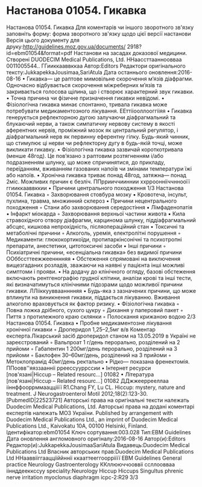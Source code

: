 # Настанова 01054. Гикавка

Настанова 01054. Гикавка
Для коментарів чи іншого зворотного зв'язку заповніть форму:
форма зворотного зв'язку щодо цієї версії настанови
Версія цього документу для друку:http://guidelines.moz.gov.ua/documents/
2918?id=ebm01054&format=pdf
Настанови на засадах доказової медицини.
Створені DUODECIM Medical Publications, Ltd.
ННаассттаанноовваа 0011005544.. ГГииккааввккаа
Автор:Editors
Редактори оригінального тексту:JukkapekkaJousimaa,SariAtula
Дата останнього оновлення:2016-08-16
• Гикавка— це раптове мимовільне скорочення м’язів діафрагми.
Одночасно відбувається скорочення міжреберних м’язів та
закривається голосова щілина, що і створює характерний звук
гикавки.
• Точна причина чи фізичне призначення гикавки невідомі.
• Фізіологічна гикавка минає спонтанно, тривала гикавка може
потребувати медикаментозного лікування.
ЕЕттііооллооггііяя
• Гикавка генерується рефлекторною дугою залучаючи
діафрагмальний та блукаючий нерви, а також симпатичну нервову
систему в якості аферентних нервів, проміжний мозок як
центральний регулятор, і діафрагмальний нерв як первинну
еферентну гілку. Будь-який чинник, що стимулює ці нерви чи
рефлекторну дугу в будь-якій точці, може викликати гикавку.
• Фізіологічна гикавка зазвичай короткотривала (менше 48год). Це
пов’язано з раптовим розтягненням і/або подразненням шлунку, що
може спричинятися, до прикладу, переїданням, вживанням
газованих напоїв чи змінами температури їжі або напоїв.
• Хронічна гикавка триває понад 48год, затяжна— понад 2міс.
Можливих причин є безліч.
ППррииччииннии ххррооннііччннооїї ггииккааввккии
• Причини центрального походження
1/3
Настанова 01054. Гикавка
◦ Захворювання стовбура мозку
▪ Кровотеча, інсульт, пухлина, травма, множинний
склероз
• Причини нецентрального походження
◦ Стани або захворювання середостіння
▪ Лімфаденопатія
▪ Інфаркт міокарда
◦ Захворювання верхньої частини живота
▪ Кила стравохідного отвору діафрагми, карцинома
шлунку, піддіафрагмальний абсцес, кишкова
непрохідність, післяопераційний стан
• Токсичні та метаболічні причини
◦ Алкоголь, уремія, електролітні порушення
◦ Медикаменти: глюкокортикоїди, протипаркінсонічні та
психотропні препарати, анестетики, цитотоксичні засоби
• Інші причини
◦ Психіатричні причини, «есенціальна гикавка» без видимої
причини
ООббссттеежжеенннняя
• Обстеження спрямовані на виключення вищезгаданих розладів,
зважаючи на наявні у пацієнта інші можливі симптоми і прояви.
• На додачу до клінічного огляду, базові обстеження включають
рентгенографію грудної клітини, аналізи крові та інші тести, які
визначатимуться клінічними підозрами щодо можливої причини
гикавки.
ЛЛііккуувваанннняя
• Будь-яка з зазначених причини, що може вплинути на виникнення
гикавки, піддається лікуванню. Вживання алкоголю враховується як
фактор ризику.
• Фізіологічна гикавка
◦ Повна ложка дрібного, сухого цукру
◦ Дихання у паперовий пакет
◦ Пиття з протилежного краю склянки
◦ Полоскання крижаною водою
2/3
Настанова 01054. Гикавка
• Пробне медикаментозне лікування хронічної гикавки
◦ Дроперидол 1,25–2,5мг в/в
Коментар експерта.Лікарський засіб дроперидол станом на
13.05.2019 в Україні не зареєстрований
◦ Вальпроат 1 г/день перорально, розділений на 2 прийоми
◦ Габапентин 1 200мг/день перорально, розділений на 3
прийоми
◦ Баклофен 30–60мг/день, розділений на 3 прийоми
◦ Метоклопрамід 40мг/день ректально
• Рідко— показана френектомія.
ППоовв''яяззаанніі рреессууррссии
• Інтернет ресурси [пов'язані|Hiccup – Related resourc…]
01082
• Література [пов'язані|Hiccup – Related resourc…]
01082
ДДжжееррееллаа ііннффооррммааццііїї
R1.Chang FY, Lu CL. Hiccup: mystery, nature and treatment. J Neurogastroenterol Motil
2012;18(2):123-30. [PubmedID|22523721]
Авторські права на оригінальні тексти належать Duodecim Medical Publications, Ltd.
Авторські права на додані коментарі експертів належать МОЗ України.
Published by arrangement with Duodecim Medical Publications Ltd., an imprint of Duodecim Medical
Publications Ltd., Kaivokatu 10A, 00100 Helsinki, Finland.
Ідентифікатор:ebm01054 Ключ сортування:003.028 Тип:EBM Guidelines
Дата оновлення англомовного оригіналу:2016-08-16
Автор(и):Editors Редактор(и):JukkapekkaJousimaaSariAtula Видавець:Duodecim Medical Publications Ltd
Власник авторських прав:Duodecim Medical Publications Ltd
ННааввііггааццііййнніі ккааттееггооррііїї
EBM Guidelines General practice Neurology Gastroenterology
ККллююччооввіі ссллоовваа ііннддееккссуу
speciality:Neurology Hiccup Hiccups Singultus phrenic nerve irritation myoclonus diaphragm icpc-2:R29
3/3
